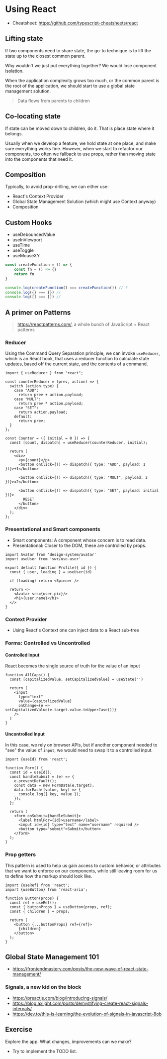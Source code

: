 # Using React

- Cheatsheet: https://github.com/typescript-cheatsheets/react

## Lifting state

If two components need to share state, the go-to technique is to
lift the state up to the closest common parent.

Why wouldn't we just put everything together? We would lose component isolation.

When the application complexity grows too much, or the common parent is the root 
of the application, we should start to use a global state management solution.

> Data flows from parents to children

## Co-locating state

If state can be moved down to children, do it. That is place state where it belongs.

Usually when we develop a feature, we hold state at one place, and make sure everything works fine. 
However, when we start to refactor our components, too often we fallback to use props, rather
than moving state into the components that need it.

## Composition

Typically, to avoid prop-drilling, we can either use:

- React's Context Provider
- Global State Management Solution (which might use Context anyway)
- Composition

## Custom Hooks

- useDebouncedValue
- useInViewport
- useTime
- useToggle
- useMouseXY

```js
const createFunction = () => {
    const fn = () => {}
    return fn
}

console.log(createFunction() === createFunction()) // ?
console.log({} === {}) //
console.log([] === []) //
```

## A primer on Patterns

> https://reactpatterns.com/, a whole bunch of JavaScript + React patterns


### Reducer

Using the Command Query Separation principle, we can invoke `useReducer`, which
is an React hook, that uses a reducer function to calculate state updates,
based off the current state, and the contents of a command.

```tsx
import { useReducer } from "react";

const counterReducer = (prev, action) => {
  switch (action.type) {
    case "ADD":
      return prev + action.payload;
    case "MULT":
      return prev * action.payload;
    case "SET":
      return action.payload;
    default:
      return prev;
  }
};

const Counter = ({ initial = 0 }) => {
  const [count, dispatch] = useReducer(counterReducer, initial);

  return (
    <div>
      <p>{count}</p>
      <button onClick={() => dispatch({ type: "ADD", payload: 1 })}>+1</button>

      <button onClick={() => dispatch({ type: "MULT", payload: 2 })}>x2</button>

      <button onClick={() => dispatch({ type: "SET", payload: initial })}>
        RESET
      </button>
    </div>
  );
};
```

### Presentational and Smart components

- Smart components: A component whose concern is to read data.
- Presentational: Closer to the DOM, these are controlled by props.

```tsx
import Avatar from 'design-system/avatar'
import useUser from 'swr/use-user'

export default function Profile({ id }) {
  const { user, loading } = useUser(id)

  if (loading) return <Spinner />

  return <>
    <Avatar src={user.pic}/>
    <h1>{user.name}</h1>
  </>
}
```

### Context Provider

- Using React's Context one can inject data to a React sub-tree

### Forms: Controlled vs Uncontrolled

#### Controlled Input

React becomes the single source of truth for the value of an input

```tsx
function AllCaps() {
  const [capitalizedValue, setCapitalizedValue] = useState('')

  return (
    <input
      type="text"
      value={capitalizedValue}
      onChange={e => setCapitalizedValue(e.target.value.toUpperCase())}
    />
  )
}
```

#### Uncontrolled Input

In this case, we rely on browser APIs, but if another component
needed to "see" the value of `input`, we would need to swap it to
a controlled input.

```tsx
import {useId} from 'react';

function Form() {
  const id = useId();
  const handleSubmit = (e) => {
    e.preventDefault();
    const data = new FormData(e.target);
    data.forEach((value, key) => {
      console.log({ key, value });
    });
  };

  return (
    <form onSubmit={handleSubmit}>
      <label htmlFor={id}>username</label>
      <input id={id} type="text" name="username" required />
      <button type="submit">Submit</button>
    </form>
  );
}
```

### Prop getters

This pattern is used to help us gain access to custom behavior, or attributes
that we want to enforce on our components, while still leaving room for us 
to define how the markup should look like.

```tsx
import {useRef} from 'react';
import {useButton} from 'react-aria';

function Button(props) {
  const ref = useRef();
  const { buttonProps } = useButton(props, ref);
  const { children } = props;

  return (
    <button {...buttonProps} ref={ref}>
      {children}
    </button>
  );
}
```

## Global State Management 101

- https://frontendmastery.com/posts/the-new-wave-of-react-state-management/


### Signals, a new kid on the block

- https://preactjs.com/blog/introducing-signals/
- https://blog.axlight.com/posts/demystifying-create-react-signals-internals/
- https://dev.to/this-is-learning/the-evolution-of-signals-in-javascript-8ob


## Exercise

Explore the app. What changes, improvements can we make?

- Try to implement the TODO list.